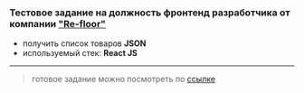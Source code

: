 ### Тестовое задание на должность фронтенд разработчика от компании ["Re-floor"](https://re-floor.ru/)
- получить список товаров **JSON**
- используемый стек: **React JS**
----
>готовое задание можно посмотреть по [ссылке](http://re-floor-test.webtm.ru/)
